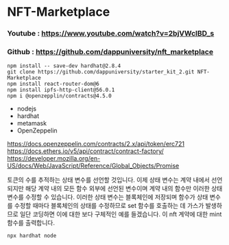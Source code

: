 # NFT-Marketplace

### Youtube : https://www.youtube.com/watch?v=2bjVWclBD_s
### Github : https://github.com/dappuniversity/nft_marketplace

```
npm install -- save-dev hardhat@2.8.4
git clone https://github.com/dappuniversity/starter_kit_2.git NFT-Marketplace
npm install react-router-dom@6
npm install ipfs-http-client@56.0.1
npm i @openzepplin/contracts@4.5.0
```

- nodejs
- hardhat
- metamask
- OpenZeppelin

https://docs.openzeppelin.com/contracts/2.x/api/token/erc721
https://docs.ethers.io/v5/api/contract/contract-factory/
https://developer.mozilla.org/en-US/docs/Web/JavaScript/Reference/Global_Objects/Promise

토큰의 수를 추적하는 상태 변수를 선언할 것입니다. 이제 상태 변수는 계약 내에서 선언되지만 해당 계약 내의 모든 함수 외부에 선언된 변수이며 계약 내의 함수만 이러한 상태 변수를 수정할 수 있습니다. 이러한 상태 변수는 블록체인에 저장되며 함수가 상태 변수를 수정할 때마다 블록체인의 상태를 수정하므로 set 함수를 호출하는 데 가스가 발생하므로 일단 코딩하면 이에 대한 보다 구체적인 예를 들겠습니다. 이 nft 계약에 대한 mint 함수를 출력합니다.


```
npx hardhat node
```
